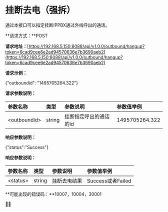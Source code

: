 # 挂断去电（强拆）

通过本接口可以指定挂断IPPBX通过外线呼出的通话。

**请求方式：**POST

**请求地址：**[https://192.168.5.150:8088/api/v1.0.0/outbound/hangup?token=6cad9cee6e2ad94570636e7b3690aeb2](https://192.168.5.150:8088/api/v1.0.0/outbound/hangup?token=6cad9cee6e2ad94570636e7b3690aeb2)

**请求示例：**

{"outboundid": "1495705264.322"}

**请求参数说明：**

| 参数名称 | 类型 | 参数说明 | 参数值举例 |
| :--- | :--- | :--- | :--- |
| &lt;outboundid&gt; | string | 挂断指定呼出的通话的id | 1495705264.322 |

**响应参数说明：**

{"status":"Success"}

**响应参数说明：**

| 参数名称 | 类型 | 参数说明 | 参数值举例 |
| :--- | :--- | :--- | :--- |
| &lt;status&gt; | string | 挂断去电结果 | Success或者Failed |

**可能出现的错误码：**10007，10004，30001



